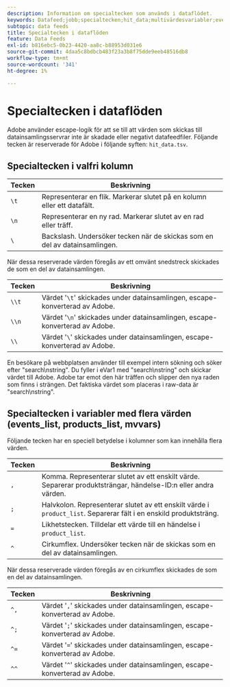 ```yaml
---
description: Information om specialtecken som används i dataflödet.
keywords: Datafeed;jobb;specialtecken;hit_data;multivärdesvariabler;events_list;products_list;mvvars
subtopic: data feeds
title: Specialtecken i dataflöden
feature: Data Feeds
exl-id: b816ebc5-0b23-4420-aa8c-b88953d031e6
source-git-commit: 4daa5c8bdbcb483f23a3b8f75dde9eeb48516db8
workflow-type: tm+mt
source-wordcount: '341'
ht-degree: 1%

---
```


# Specialtecken i dataflöden

Adobe använder escape-logik för att se till att värden som skickas till datainsamlingsservrar inte är skadade eller negativt datafeedfiler. Följande tecken är reserverade för Adobe i följande syften: `hit_data.tsv`.

## Specialtecken i valfri kolumn

| Tecken | Beskrivning |
|--- |--- |
| `\t` | Representerar en flik. Markerar slutet på en kolumn eller ett datafält. |
| `\n` | Representerar en ny rad. Markerar slutet av en rad eller träff. |
| `\` | Backslash. Undersöker tecken när de skickas som en del av datainsamlingen. |

När dessa reserverade värden föregås av ett omvänt snedstreck skickades de som en del av datainsamlingen.

| Tecken | Beskrivning |
|--- |--- |
| `\\t` | Värdet &#39;`\t`&#39; skickades under datainsamlingen, escape-konverterad av Adobe. |
| `\\n` | Värdet &#39;`\n`&#39; skickades under datainsamlingen, escape-konverterad av Adobe. |
| `\\` | Värdet &#39;`\`&#39; skickades under datainsamlingen, escape-konverterad av Adobe. |

En besökare på webbplatsen använder till exempel intern sökning och söker efter &quot;search\nstring&quot;. Du fyller i eVar1 med &quot;search\nstring&quot; och skickar värdet till Adobe. Adobe tar emot den här träffen och slipper den nya raden som finns i strängen. Det faktiska värdet som placeras i raw-data är &quot;search\\nstring&quot;.

## Specialtecken i variabler med flera värden (events_list, products_list, mvvars)

Följande tecken har en speciell betydelse i kolumner som kan innehålla flera värden.

| Tecken | Beskrivning |
|--- |--- |
| `,` | Komma. Representerar slutet av ett enskilt värde. Separerar produktsträngar, händelse-ID:n eller andra värden. |
| `;` | Halvkolon. Representerar slutet av ett enskilt värde i `product_list`. Separerar fält i en enskild produktsträng. |
| `=` | Likhetstecken. Tilldelar ett värde till en händelse i `product_list`. |
| `^` | Cirkumflex. Undersöker tecken när de skickas som en del av datainsamlingen. |

När dessa reserverade värden föregås av en cirkumflex skickades de som en del av datainsamlingen.

| Tecken | Beskrivning |
|--- |--- |
| `^,` | Värdet &#39;`,`&#39; skickades under datainsamlingen, escape-konverterad av Adobe. |
| `^;` | Värdet &#39;`;`&#39; skickades under datainsamlingen, escape-konverterad av Adobe. |
| `^=` | Värdet &#39;`=`&#39; skickades under datainsamlingen, escape-konverterad av Adobe. |
| `^^` | Värdet &#39;`^`&#39; skickades under datainsamlingen, escape-konverterad av Adobe. |
